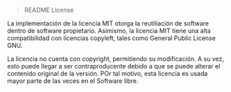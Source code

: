 >README License

La implementación de la licencia MIT otorga la reutiliación de software dentro de software propietario. Asimismo, la licencia MIT tiene una alta compatibilidad con licencias copyleft, tales como General Public License GNU.

La licencia no cuenta con copyright, permitiendo su modificación. A su vez, esto puede llegar a ser contraproducente debido a que se puede alterar el contenido original de la versión. POr tal motivo, esta licencia es usada mayor parte de las veces en el Software libre.